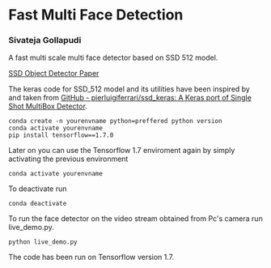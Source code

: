 # Fast Multi Face Detection 
### Sivateja Gollapudi


A fast multi scale multi face detector based on SSD 512 model.

[SSD Object Detector Paper](https://arxiv.org/abs/1512.02325)

The keras code for SSD_512 model and its utilities have been inspired by and taken from  [GitHub - pierluigiferrari/ssd_keras: A Keras port of Single Shot MultiBox Detector](https://github.com/pierluigiferrari/ssd_keras).

```
conda create -n yourenvname python=preffered python version
conda activate yourenvname
pip install tensorflow==1.7.0
```
Later on you can use the Tensorflow 1.7 enviroment again by simply activating the previous environment
```
conda activate yourenvname
```
To deactivate run 
```
conda deactivate 
```
To run the face detector on the video stream obtained from Pc's camera run 
live_demo.py.
```
python live_demo.py
```
The code has been run on Tensorflow version 1.7. 